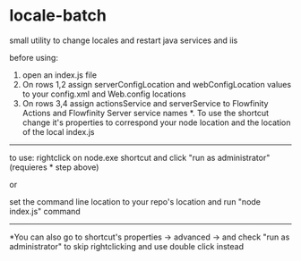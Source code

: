 # locale-batch
small utility to change locales and restart java services and iis

before using:
1. open an index.js file
2. On rows 1,2 assign serverConfigLocation and webConfigLocation values to your config.xml and Web.config locations
3. On rows 3,4 assign actionsService and serverService to Flowfinity Actions and Flowfinity Server service names
*. To use the shortcut change it's properties to correspond your node location and the location of the local index.js
---------------------------------------------------------
to use:
rightclick on node.exe shortcut and click "run as administrator" (requieres * step above)

or

set the command line location to your repo's location and run "node index.js" command

---------------------------------------------------------
*You can also go to shortcut's properties -> advanced -> and check "run as administrator" to skip rightclicking and use double click instead
